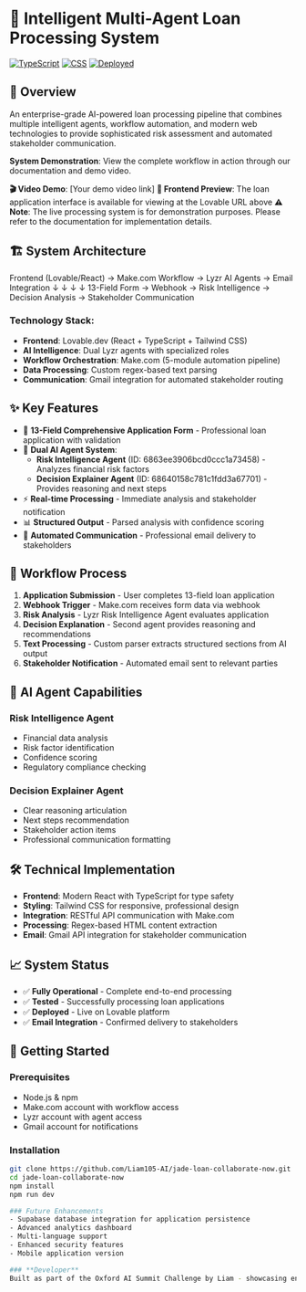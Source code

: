 # 🤖 Intelligent Multi-Agent Loan Processing System

[![TypeScript](https://img.shields.io/badge/TypeScript-97.1%25-blue)]() [![CSS](https://img.shields.io/badge/CSS-2.0%25-1572B6)]() [![Deployed](https://img.shields.io/badge/Status-Live-brightgreen)]()

## 🌟 Overview

An enterprise-grade AI-powered loan processing pipeline that combines multiple intelligent agents, workflow automation, and modern web technologies to provide sophisticated risk assessment and automated stakeholder communication.

**System Demonstration**: View the complete workflow in action through our documentation and demo video.

**🎬 Video Demo**: [Your demo video link]
**📱 Frontend Preview**: The loan application interface is available for viewing at the Lovable URL above
**⚠️ Note**: The live processing system is for demonstration purposes. Please refer to the documentation for implementation details.
## 🏗️ System Architecture

Frontend (Lovable/React) → Make.com Workflow → Lyzr AI Agents → Email Integration
↓                         ↓                    ↓              ↓
13-Field Form → Webhook → Risk Intelligence → Decision Analysis → Stakeholder Communication

### **Technology Stack:**
- **Frontend**: Lovable.dev (React + TypeScript + Tailwind CSS)
- **AI Intelligence**: Dual Lyzr agents with specialized roles
- **Workflow Orchestration**: Make.com (5-module automation pipeline)
- **Data Processing**: Custom regex-based text parsing
- **Communication**: Gmail integration for automated stakeholder routing

## ✨ Key Features

- 📝 **13-Field Comprehensive Application Form** - Professional loan application with validation
- 🤖 **Dual AI Agent System**:
  - **Risk Intelligence Agent** (ID: 6863ee3906bcd0ccc1a73458) - Analyzes financial risk factors
  - **Decision Explainer Agent** (ID: 68640158c781c1fdd3a67701) - Provides reasoning and next steps
- ⚡ **Real-time Processing** - Immediate analysis and stakeholder notification
- 📊 **Structured Output** - Parsed analysis with confidence scoring
- 📧 **Automated Communication** - Professional email delivery to stakeholders

## 🔄 Workflow Process

1. **Application Submission** - User completes 13-field loan application
2. **Webhook Trigger** - Make.com receives form data via webhook
3. **Risk Analysis** - Lyzr Risk Intelligence Agent evaluates application
4. **Decision Explanation** - Second agent provides reasoning and recommendations
5. **Text Processing** - Custom parser extracts structured sections from AI output
6. **Stakeholder Notification** - Automated email sent to relevant parties

## 🧠 AI Agent Capabilities

### Risk Intelligence Agent
- Financial data analysis
- Risk factor identification
- Confidence scoring
- Regulatory compliance checking

### Decision Explainer Agent  
- Clear reasoning articulation
- Next steps recommendation
- Stakeholder action items
- Professional communication formatting

## 🛠️ Technical Implementation

- **Frontend**: Modern React with TypeScript for type safety
- **Styling**: Tailwind CSS for responsive, professional design
- **Integration**: RESTful API communication with Make.com
- **Processing**: Regex-based HTML content extraction
- **Email**: Gmail API integration for stakeholder communication

## 📈 System Status

- ✅ **Fully Operational** - Complete end-to-end processing
- ✅ **Tested** - Successfully processing loan applications
- ✅ **Deployed** - Live on Lovable platform
- ✅ **Email Integration** - Confirmed delivery to stakeholders

## 🚀 Getting Started

### Prerequisites
- Node.js & npm
- Make.com account with workflow access
- Lyzr account with agent access
- Gmail account for notifications

### Installation
```bash
git clone https://github.com/Liam105-AI/jade-loan-collaborate-now.git
cd jade-loan-collaborate-now
npm install
npm run dev

### Future Enhancements
- Supabase database integration for application persistence
- Advanced analytics dashboard
- Multi-language support
- Enhanced security features
- Mobile application version

### **Developer**
Built as part of the Oxford AI Summit Challenge by Liam - showcasing enterprise-grade multi-agent system development.

